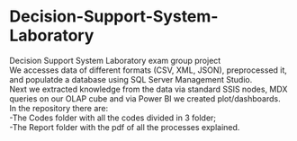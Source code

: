 # Decision-Support-System-Laboratory
Decision Support System Laboratory exam group project<br>
We accesses data of different formats (CSV, XML, JSON), preprocessed it, and populatde a database using SQL Server Management Studio. <br>
Next we extracted knowledge from the data via standard SSIS nodes, MDX queries on our OLAP cube and via Power BI we created plot/dashboards. <br>
In the repository there are:<br>
-The Codes folder with all the codes divided in 3 folder;<br>
-The Report folder with the pdf of all the processes explained.

